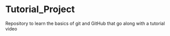 # Tutorial_Project
Repository to learn the basics of git and GitHub that go along with a tutorial video
